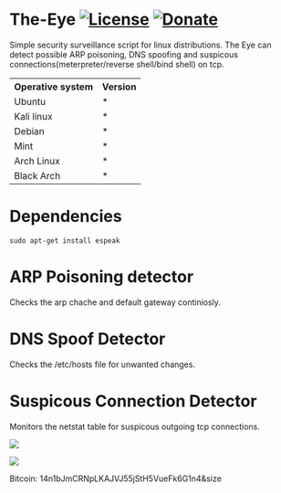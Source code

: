# The-Eye [![License](https://img.shields.io/github/license/mashape/apistatus.svg?maxAge=2592000)](https://raw.githubusercontent.com/EgeBalci/Cminer/master/LICENSE)  [![Donate](https://img.shields.io/badge/Donate-Patreon-green.svg)](http://patreon.com/user?u=3556027)
Simple security surveillance script for linux distributions.
The Eye can detect possible ARP poisoning, DNS spoofing and suspicous connections(meterpreter/reverse shell/bind shell) on tcp.


<table>
    <tr>
        <th>Operative system</th>
        <th> Version </th>
    </tr>
    <tr>
        <td>Ubuntu</td>
        <td>* </td>
    </tr>
    <tr>
        <td>Kali linux</td>
        <td>* </td>
    </tr>
    <tr>
        <td>Debian</td>
        <td>* </td>
    </tr>
    <tr>
        <td>Mint</td>
        <td>* </td>
    </tr>
     <tr>
        <td>Arch Linux</td>
        <td>* </td>
    </tr>
    <tr>
        <td>Black Arch</td>
        <td>* </td>
    </tr>
</table>

# Dependencies
	sudo apt-get install espeak

# ARP Poisoning detector 
Checks the arp chache and default gateway continiosly.
# DNS Spoof Detector
Checks the /etc/hosts file for unwanted changes.
# Suspicous Connection Detector
Monitors the netstat table for suspicous outgoing tcp connections.

![](http://i.imgur.com/8L1wmjo.png)

   ![](https://blockchain.info/qr?data=14n1bJmCRNpLKAJVJ55jStH5VueFk6G1n4&size=200)

Bitcoin: 14n1bJmCRNpLKAJVJ55jStH5VueFk6G1n4&size
